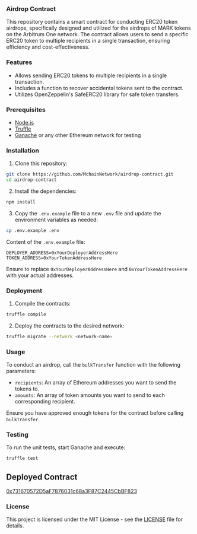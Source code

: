 ### Airdrop Contract

This repository contains a smart contract for conducting ERC20 token airdrops, specifically designed and utilized for the airdrops of MARK tokens on the Arbitrum One network. The contract allows users to send a specific ERC20 token to multiple recipients in a single transaction, ensuring efficiency and cost-effectiveness.

### Features

- Allows sending ERC20 tokens to multiple recipients in a single transaction.
- Includes a function to recover accidental tokens sent to the contract.
- Utilizes OpenZeppelin's SafeERC20 library for safe token transfers.

### Prerequisites

- [Node.js](https://nodejs.org/)
- [Truffle](https://www.trufflesuite.com/)
- [Ganache](https://www.trufflesuite.com/ganache) or any other Ethereum network for testing

### Installation

1. Clone this repository:

```sh
git clone https://github.com/MchainNetwork/airdrop-contract.git
cd airdrop-contract
```

2. Install the dependencies:

```sh
npm install
```

3. Copy the `.env.example` file to a new `.env` file and update the environment variables as needed:

```sh
cp .env.example .env
```

Content of the `.env.example` file:

```env
DEPLOYER_ADDRESS=0xYourDeployerAddressHere
TOKEN_ADDRESS=0xYourTokenAddressHere
```

Ensure to replace `0xYourDeployerAddressHere` and `0xYourTokenAddressHere` with your actual addresses.

### Deployment

1. Compile the contracts:

```sh
truffle compile
```

2. Deploy the contracts to the desired network:

```sh
truffle migrate --network <network-name>
```

### Usage

To conduct an airdrop, call the `bulkTransfer` function with the following parameters:

- `recipients`: An array of Ethereum addresses you want to send the tokens to.
- `amounts`: An array of token amounts you want to send to each corresponding recipient.

Ensure you have approved enough tokens for the contract before calling `bulkTransfer`.

### Testing

To run the unit tests, start Ganache and execute:

```sh
truffle test
```

## Deployed Contract

[0x731670572D5aF7876031c68a3F87C2445CbBF823](https://arbiscan.io/address/0x731670572D5aF7876031c68a3F87C2445CbBF823#code)

### License

This project is licensed under the MIT License - see the [LICENSE](LICENSE) file for details.
